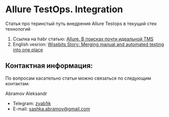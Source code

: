 # Allure TestOps. Integration
Статья про теринстый путь внедрения Allure Testops в текущий стек технологий

1. Ссылка на habr статью: [Allure. В поисках почти идеальной TMS]
2. English vesrion: [Wisebits Story: Merging manual and automated testing into one place]

Контактная информация:
--------------
По вопросам касательно статьи можно связаться по следующим контактам:

Abramov Aleksandr
* Telegram: [zyab1ik](https://t.me/zyab1ik)
* E-mail: sashka.abramov@gmail.com

[Wisebits Story: Merging manual and automated testing into one place]: https://qameta.io/blog/wisebits-allure-testops-story/

[Allure. В поисках почти идеальной TMS]: https://habr.com/ru/post/571476/
